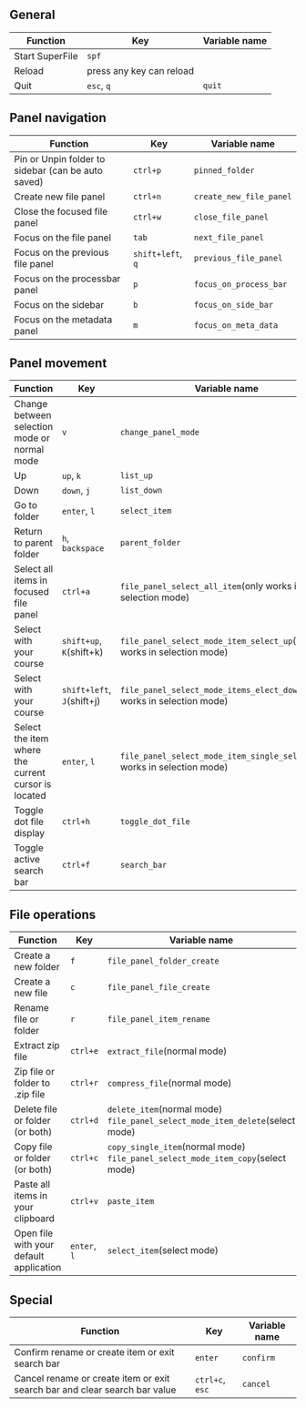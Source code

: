 ## General

| Function        | Key                      | Variable name |
| --------------- | ------------------------ | ------------- |
| Start SuperFile | `spf`                    |               |
| Reload          | press any key can reload |               |
| Quit            | `esc`, `q`               | `quit`        |

## Panel navigation

| Function                                           | Key               | Variable name           |
| -------------------------------------------------- | ----------------- | ----------------------- |
| Pin or Unpin folder to sidebar (can be auto saved) | `ctrl+p`          | `pinned_folder`         |
| Create new file panel                              | `ctrl+n`          | `create_new_file_panel` |
| Close the focused file panel                       | `ctrl+w`          | `close_file_panel`      |
| Focus on the file panel                            | `tab`             | `next_file_panel`       |
| Focus on the previous file panel                   | `shift+left`, `q` | `previous_file_panel`   |
| Focus on the processbar panel                      | `p`               | `focus_on_process_bar`  |
| Focus on the sidebar                               | `b`               | `focus_on_side_bar`     |
| Focus on the metadata panel                        | `m`               | `focus_on_meta_data`    |

## Panel movement

| Function                                            | Key                        | Variable name                                                             |
| --------------------------------------------------- | -------------------------- | ------------------------------------------------------------------------- |
| Change between selection mode or normal mode        | `v`                        | `change_panel_mode`                                                       |
| Up                                                  | `up`, `k`                  | `list_up`                                                                 |
| Down                                                | `down`, `j`                | `list_down`                                                               |
| Go to folder                                        | `enter`, `l`               | `select_item`                                                             |
| Return to parent folder                             | `h`, `backspace`           | `parent_folder`                                                           |
| Select all items in focused file panel              | `ctrl+a`                   | `file_panel_select_all_item`(only works in selection mode)                |
| Select with your course                             | `shift+up`, `K`(shift+k)   | `file_panel_select_mode_item_select_up`(only works in selection mode)     |
| Select with your course                             | `shift+left`, `J`(shift+j) | `file_panel_select_mode_items_elect_down`(only works in selection mode)   |
| Select the item where the current cursor is located | `enter`, `l`               | `file_panel_select_mode_item_single_select`(only works in selection mode) |
| Toggle dot file display                             | `ctrl+h`                   | `toggle_dot_file`                                                         |
| Toggle active search bar                            | `ctrl+f`                   | `search_bar`                                                              |

## File operations

| Function                                | Key          | Variable name                                                                        |
| --------------------------------------- | ------------ | ------------------------------------------------------------------------------------ |
| Create a new folder                     | `f`          | `file_panel_folder_create`                                                           |
| Create a new file                       | `c`          | `file_panel_file_create`                                                             |
| Rename file or folder                   | `r`          | `file_panel_item_rename`                                                             |
| Extract zip file                        | `ctrl+e`     | `extract_file`(normal mode)                                                          |
| Zip file or folder to .zip file         | `ctrl+r`     | `compress_file`(normal mode)                                                         |
| Delete file or folder (or both)         | `ctrl+d`     | `delete_item`(normal mode) <br> `file_panel_select_mode_item_delete`(select mode)    |
| Copy file or folder (or both)           | `ctrl+c`     | `copy_single_item`(normal mode) <br> `file_panel_select_mode_item_copy`(select mode) |
| Paste all items in your clipboard       | `ctrl+v`     | `paste_item`                                                                         |
| Open file with your default application | `enter`, `l` | `select_item`(select mode)                                                           |

## Special

| Function                                                                   | Key             | Variable name |
| -------------------------------------------------------------------------- | --------------- | ------------- |
| Confirm rename or create item or exit search bar                           | `enter`         | `confirm`     |
| Cancel rename or create item or exit search bar and clear search bar value | `ctrl+c`, `esc` | `cancel`      |
